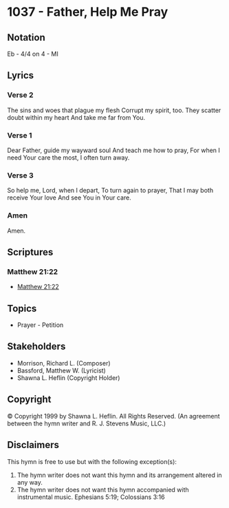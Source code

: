 # 1037 - Father, Help Me Pray

## Notation

Eb - 4/4 on 4 - MI

## Lyrics

### Verse 2

The sins and woes that plague my flesh Corrupt my spirit, too. They scatter doubt within my heart And take me far from You.

### Verse 1

Dear Father, guide my wayward soul And teach me how to pray, For when I need Your care the most, I often turn away.

### Verse 3

So help me, Lord, when I depart, To turn again to prayer, That I may both receive Your love And see You in Your care.

### Amen

Amen.


## Scriptures

### Matthew 21:22

- [Matthew 21:22](https://www.biblegateway.com/passage/?search=Matthew%2021%3A22)


## Topics

- Prayer - Petition

## Stakeholders

- Morrison, Richard L. (Composer)
- Bassford, Matthew W. (Lyricist)
- Shawna L. Heflin (Copyright Holder)

## Copyright

© Copyright 1999 by Shawna L. Heflin. All Rights Reserved.
(An agreement between the hymn writer and R. J. Stevens Music, LLC.)

## Disclaimers

This hymn is free to use but with the following exception(s):
1. The hymn writer does not want this hymn and its arrangement altered in any way.
2. The hymn writer does not want this hymn accompanied with instrumental music.
Ephesians 5:19; Colossians 3:16

